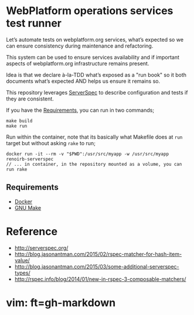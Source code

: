 # WebPlatform operations services test runner

Let’s automate tests on webplatform.org services, what’s expected so we can ensure consistency during maintenance and refactoring.

This system can be used to ensure services availability and if important aspects of webplatform.org infrastructure remains present.

Idea is that we declare à-la-TDD what’s exposed as a "run book" so it both documents what’s expected AND helps us ensure it remains so.

This repository leverages [ServerSpec](http://serverspec.org/) to describe configuration and tests if they are consistent.

If you have the [Requirements](#Requirements), you can run in two commands;

    make build
    make run

Run within the container, note that its basically what Makefile does at `run` target but without asking `rake` to run;

    docker run -it --rm -v "$PWD":/usr/src/myapp -w /usr/src/myapp renoirb-serverspec
    // ... in container, in the repository mounted as a volume, you can run rake


## Requirements

- [Docker](https://www.docker.com/)
- [GNU Make](https://www.gnu.org/software/make/)


# Reference

- http://serverspec.org/
- http://blog.jasonantman.com/2015/02/rspec-matcher-for-hash-item-value/
- http://blog.jasonantman.com/2015/03/some-additional-serverspec-types/
- http://rspec.info/blog/2014/01/new-in-rspec-3-composable-matchers/


# vim: ft=gh-markdown

